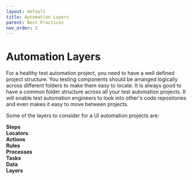 ```yaml
---
layout: default
title: Automation Layers
parent: Best Practices
nav_order: 2
---
```


# Automation Layers

For a healthy test automation project, you need to have a well defined project structure. 
You testing components should be arranged logically across different folders to make them easy to locate. 
It is always good to have a common folder structure across all your test automation projects. 
It will enable test automation engineers to look into other's code repositories and even makes it easy to move between projects. 

Some of the layers to consider for a UI automation projects are:

<p style="font-weight:bold;">
Steps<br>
Locators<br>
Actions<br>
Rules<br>
Processes<br>
Tasks<br>
Data<br>
Layers</p>






